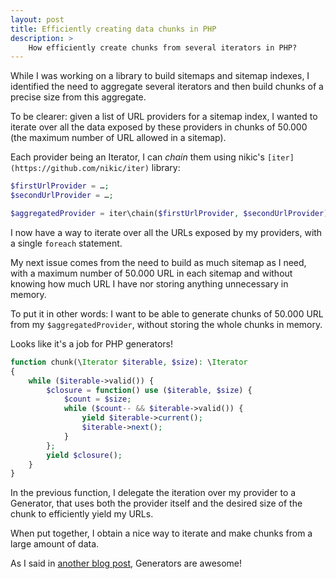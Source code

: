 ```yaml
---
layout: post
title: Efficiently creating data chunks in PHP
description: >
    How efficiently create chunks from several iterators in PHP?
---
```


While I was working on a library to build sitemaps and sitemap indexes, I
identified the need to aggregate several iterators and then build chunks of a
precise size from this aggregate.

To be clearer: given a list of URL providers for a sitemap index, I wanted to
iterate over all the data exposed by these providers in chunks of 50.000 (the
maximum number of URL allowed in a sitemap).

Each provider being an Iterator, I can *chain* them using nikic's `[iter](https://github.com/nikic/iter)`
library:

```php
$firstUrlProvider = …;
$secondUrlProvider = …;

$aggregatedProvider = iter\chain($firstUrlProvider, $secondUrlProvider);
```

I now have a way to iterate over all the URLs exposed by my providers, with a
single `foreach` statement.

My next issue comes from the need to build as much sitemap as I need, with a
maximum number of 50.000 URL in each sitemap and without knowing how much URL I
have nor storing anything unnecessary in memory.

To put it in other words: I want to be able to generate chunks of 50.000 URL
from my `$aggregatedProvider`, without storing the whole chunks in memory.

Looks like it's a job for PHP generators!

```php
function chunk(\Iterator $iterable, $size): \Iterator
{
    while ($iterable->valid()) {
        $closure = function() use ($iterable, $size) {
            $count = $size;
            while ($count-- && $iterable->valid()) {
                yield $iterable->current();
                $iterable->next();
            }
        };
        yield $closure();
    }
}
```

In the previous function, I delegate the iteration over my provider to a
Generator, that uses both the provider itself and the desired size of the chunk
to efficiently yield my URLs.

When put together, I obtain a nice way to iterate and make chunks from a large
amount of data.

As I said in [another blog post](http://blog.kevingomez.fr/2016/01/20/use-cases-for-php-generators/),
Generators are awesome!
